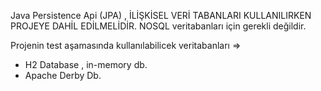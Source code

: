 
Java Persistence Api (JPA) , İLİŞKİSEL VERİ TABANLARI KULLANILIRKEN PROJEYE DAHİL EDİLMELİDİR.
NOSQL veritabanları için gerekli değildir.

Projenin test aşamasında kullanılabilicek veritabanları =>

- H2 Database , in-memory db.
- Apache Derby Db.